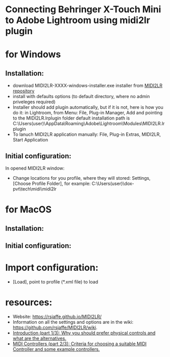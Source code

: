 
# Connecting Behringer X-Touch Mini to Adobe Lightroom using midi2lr plugin

# for Windows
## Installation:
- download MIDI2LR-XXXX-windows-installer.exe installer from [MIDI2LR repository](https://github.com/rsjaffe/MIDI2LR/releases/latest)
- install with defaults options (to default directory, where no admin priveleges required)
- Installer should add plugin automatically, but if it is not, here is how you do it: in Lightroom, from Menu: File, Plug-in Manager, Add and pointing to the MIDI2LR.lrplugin folder
default installation path is C:\Users\(user)\AppData\Roaming\Adobe\Lightroom\Modules\MIDI2LR.lrplugin
- To lanuch MIDI2LR application manually: File, Plug-in Extras, MIDI2LR, Start Application

## Initial configuration:
In opened MIDI2LR window:
- Change locations for you profile, where they will stored: Settings, [Choose Profile Folder], for example: C:\Users\(user)\dox-pvt\tech\midi\midi2lr




# for MacOS
## Installation:
## Initial configuration:



# Import configuration:
- [Load], point to profile (*.xml file) to load




# resources:
- Website: https://rsjaffe.github.io/MIDI2LR/
- Information on all the settings and options are in the wiki: https://github.com/rsjaffe/MIDI2LR/wiki.
- [Introduction (part 1/3): Why you should prefer physical controls and what are the alternatives.](https://www.diyphotography.net/the-complete-lightroom-and-midi-tutorial-introduction-first-installment/)
- [MIDI Controllers (part 2/3): Criteria for choosing a suitable MIDI Controller and some example controllers.](https://www.diyphotography.net/the-complete-lightroom-and-midi-tutorial-midi-controllers-second-installment/)
